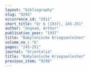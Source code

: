 ```yaml
---
layout: "bibliography"
slug: "9295"
occurrence_id: "2911"
short_title: "Or 6 (1937), 245-251"
author: "Ungnad, Arthur"
publication_year: "1937"
title: "Babylonische Kriegsanleihen"
volume_no_: "6"
pages: "245-251"
journal: "Orientalia"
title: "Babylonische Kriegsanleihen"
previous_item: "9298"
---
```

